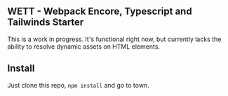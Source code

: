 ## WETT - Webpack Encore, Typescript and Tailwinds Starter
This is a work in progress. It's functional right now, but currently lacks the ability to resolve dynamic assets on HTML elements.

## Install

Just clone this repo, `npm install` and go to town. 